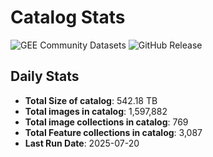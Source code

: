 # Catalog Stats

![GEE Community Datasets](https://img.shields.io/endpoint?url=https://gist.githubusercontent.com/samapriya/34bc0c1280d475d3a69e3b60a706226e/raw/community.json)
![GitHub Release](https://img.shields.io/github/v/release/samapriya/awesome-gee-community-datasets)

## Daily Stats

<!-- START_MARKER -->
* **Total Size of catalog**: 542.18 TB
* **Total images in catalog**: 1,597,882
* **Total image collections in catalog**: 769
* **Total Feature collections in catalog**: 3,087
* **Last Run Date**: 2025-07-20
<!-- END_MARKER -->
